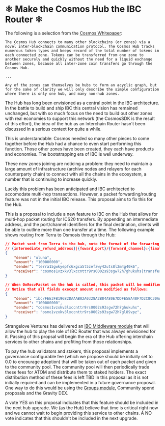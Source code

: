 # ⚛️ Make the Cosmos Hub the IBC Router ⚛️

The following is a selection from the [Cosmos Whitepaper](https://v1.cosmos.network/resources/whitepaper):

```
The Cosmos Hub connects to many other blockchains (or zones) via a novel inter-blockchain communication protocol. The Cosmos Hub tracks numerous token types and keeps record of the total number of tokens in each connected zone. Tokens can be transferred from one zone to another securely and quickly without the need for a liquid exchange between zones, because all inter-zone coin transfers go through the Cosmos Hub.

...

Any of the zones can themselves be hubs to form an acyclic graph, but for the sake of clarity we will only describe the simple configuration where there is only one hub, and many non-hub zones.
```

The Hub has long been envisioned as a central point in the IBC architecture. In the battle to build and ship IBC this central vision has remained unchanged, but with so much focus on the need to build out other zones with real economies to support this network (the CosmosSDK is the result of this effort), the idea of the hub as an Interchain Router hasn't been discussed in a serious context for quite a while.

This is understandable: Cosmos needed so many other pieces to come together before the Hub had a chance to even start performing this function. Those other zones have been created, they each have products and economies. The bootstrapping era of IBC is well underway.

These new zones joining are noticing a problem: they need to maintain a large amount of infrastructure (archive nodes and relayers for each counterparty chain) to connect with all the chains in the ecosystem, a number that is continuing to increase quickly.

Luckly this problem has been anticipated and IBC architected to accomodate multi-hop transactions. However, a packet forwarding/routing feature was not in the initial IBC release. This proposal aims to fix this for the Hub.

This is a proposal to include a new feature to IBC on the Hub that allows for multi-hop packet routing for ICS20 transfers. By appending an intermediate address, and the port/channel identifiers for the final destination, clients will be able to outline more than one transfer at a time. The following example shows routing from Terra to Osmosis through the Hub:

```json
// Packet sent from Terra to the hub, note the format of the forwaring info
// {intermediate_refund_address}|{foward_port}/{forward_channel}:{final_destination_address}
{
    "denom": "uluna",
    "amount": "100000000",
    "sender": "terra15gwkyepfc6xgca5t5zefzwy42uts8l2m4g40k6",
    "receiver": "cosmos1vzxkv3lxccnttr9rs0002s93sgw72h7ghukuhs|transfer/channel-141:osmo1vzxkv3lxccnttr9rs0002s93sgw72h7gl89vpz",
}

// When OnRecvPacket on the hub is called, this packet will be modified for fowarding to transfer/channel-141.
// Notice that all fields execept amount are modified as follows:
{
    "denom": "ibc/FEE3FB19682DAAAB02A0328A2B84A80E7DDFE5BA48F7D2C8C30AAC649B8DD519",
    "amount": "100000000",
    "sender": "cosmos1vzxkv3lxccnttr9rs0002s93sgw72h7ghukuhs",
    "receiver": "osmo1vzxkv3lxccnttr9rs0002s93sgw72h7gl89vpz",
}
```

Strangelove Ventures has delivered an [IBC Middleware module](https://github.com/cosmos/ibc-go/pull/373) that will allow the hub to play the role of IBC Router that was always envisioned for it. Passing of this propsal will begin the era of the Hub offering interchain services to other chains and profiting from those relationships.

To pay the hub validators and stakers, this proposal implements a governance configurable fee (which we propose should be initially set to 0.0 to encourage adoption) that will be taken out of each packet and given to the community pool. The community pool will then periodically trade these fees for ATOM and distribute them to staked holders. The exact distribution method of these fees is left TBD in this proposal as it is not initially required and can be implemented in a future governance proposal. One way to do this would be using the [Groups module](https://docs.cosmos.network/master/architecture/adr-042-group-module.html), Community spend proposals and the Gravity DEX.

A vote YES on this proposal indicates that this feature should be included in the next hub upgrade. We (as the Hub) believe that time is critical right now and we cannot wait to begin providing this service to other chains. A NO vote indicates that this shouldn't be included in the next upgrade.

